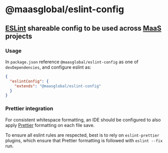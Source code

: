 # @maasglobal/eslint-config

## [ESLint](http://eslint.org/docs/developer-guide/shareable-configs) shareable config to be used across [MaaS](https://github.com/maasglobal/) projects

### Usage

In `package.json` reference `@maasglobal/eslint-config` as one of `devDependencies`, and configure eslint as:

```json
{
  "eslintConfig": {
    "extends": "@maasglobal/eslint-config"
  }
}
```

### Prettier integration

For consistent whitespace formatting, an IDE should be configured to also apply [Prettier](https://prettier.io/) formatting on each file save.

To ensure all eslint rules are respected, best is to rely on `eslint-prettier` plugins, which ensure that Prettier formatting is followed with `eslint --fix` run.
